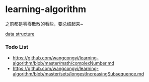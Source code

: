 # learning-algorithm
之前都是零零散散的看些，要总结起来~

[data structure](https://github.com/wangcongyi/test/blob/master/theory/data-structures.md)


### Todo List
- https://github.com/wangcongyi/learning-algorithm/blob/master/math/complexNumber.md  
- https://github.com/wangcongyi/learning-algorithm/blob/master/sets/longestIncreasingSubsequence.md
